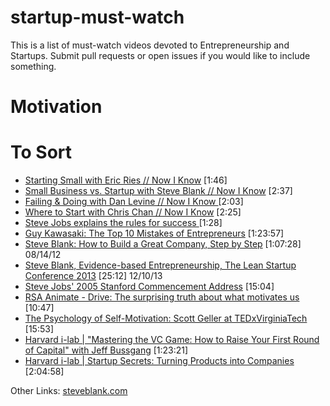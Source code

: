 startup-must-watch
==================
This is a list of must-watch videos devoted to Entrepreneurship and Startups. 
Submit pull requests or open issues if you would like to include something.

# Motivation


# To Sort

* [Starting Small with Eric Ries // Now I Know](http://youtu.be/wFzkYUt_cNg) [1:46]
* [Small Business vs. Startup with Steve Blank // Now I Know](http://youtu.be/CIA9ikESXYI) [2:37]
* [Failing & Doing with Dan Levine // Now I Know ](http://youtu.be/m1G9wydwW_8) [2:03]
* [Where to Start with Chris Chan // Now I Know](http://youtu.be/ljRr2J1wQfc) [2:25]
* [Steve Jobs explains the rules for success ](http://youtu.be/KuNQgln6TL0) [1:28]
* [Guy Kawasaki: The Top 10 Mistakes of Entrepreneurs](http://www.youtube.com/watch?v=HHjgK6p4nrw) [1:23:57] 
* [Steve Blank: How to Build a Great Company, Step by Step](http://www.youtube.com/watch?v=1RTcXwJuCaU) [1:07:28] 08/14/12
* [Steve Blank, Evidence-based Entrepreneurship, The Lean Startup Conference 2013](http://www.youtube.com/watch?v=zjvEanpktEo) [25:12] 12/10/13
* [Steve Jobs' 2005 Stanford Commencement Address](http://www.youtube.com/watch?v=UF8uR6Z6KLc) [15:04]
* [RSA Animate - Drive: The surprising truth about what motivates us](http://youtu.be/u6XAPnuFjJc) [10:47]
* [The Psychology of Self-Motivation: Scott Geller at TEDxVirginiaTech](http://youtu.be/7sxpKhIbr0E) [15:53]
* [Harvard i-lab | "Mastering the VC Game: How to Raise Your First Round of Capital" with Jeff Bussgang](http://youtu.be/aNfB4sBBwEc) [1:23:21]
* [Harvard i-lab | Startup Secrets: Turning Products into Companies](http://youtu.be/092JQrye9IM) [2:04:58]

Other Links:
[steveblank.com](http://steveblank.com/)
